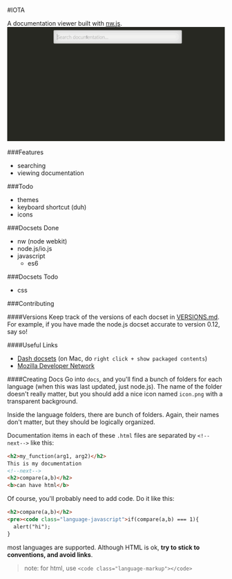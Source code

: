 #IOTA

A documentation viewer built with [nw.js](http://nwjs.io/).
![demo](demo.gif)

###Features
+ searching
+ viewing documentation

###Todo
+ themes
+ keyboard shortcut (duh)
+ icons

###Docsets Done
+ nw (node webkit)
+ node.js/io.js
+ javascript
  + es6

###Docsets Todo
+ css

###Contributing

####Versions
Keep track of the versions of each docset in [VERSIONS.md](VERSIONS.md). For example, if you have made the node.js docset accurate to version 0.12, say so!

####Useful Links
+ [Dash docsets](http://kapeli.com/docset_links) (on Mac, do `right click + show packaged contents`)
+ [Mozilla Developer Network](https://developer.mozilla.org/en-US/)

####Creating Docs
Go into `docs`, and you'll find a bunch of folders for each language (when this was last updated, just node.js). The name of the folder doesn't really matter, but you should add a nice icon named `icon.png` with a transparent background.

Inside the language folders, there are bunch of folders. Again, their names don't matter, but they should be logically organized.

Documentation items in each of these `.html` files are separated by `<!--next-->` like this:
```html
<h2>my_function(arg1, arg2)</h2>
This is my documentation
<!--next-->
<h2>compare(a,b)</h2>
<b>can have html</b>
```

Of course, you'll probably need to add code. Do it like this:
```html
<h2>compare(a,b)</h2>
<pre><code class="language-javascript">if(compare(a,b) === 1){
  alert("hi");
}
```
most languages are supported. Although HTML is ok, **try to stick to conventions, and avoid links**.

> note: for html, use `<code class="language-markup"></code>`
